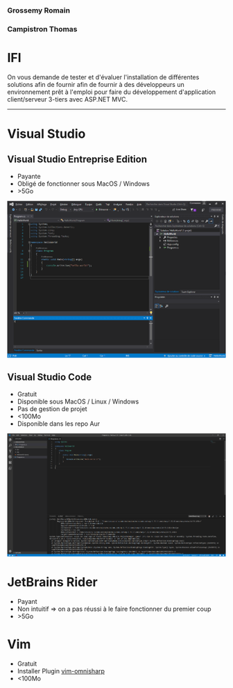 ### Grossemy Romain
### Campistron Thomas

IFI
===

On vous demande de tester et d'évaluer l'installation de différentes solutions afin de fournir afin de fournir à des développeurs un environnement prêt à l'emploi pour faire du développement d'application client/serveur 3-tiers avec ASP.NET MVC.

------------------

Visual Studio
=============

Visual Studio Entreprise Edition
--------------------------------

* Payante
* Obligé de fonctionner sous MacOS / Windows
* \>5Go

![](illustration/visual-studio-entreprise.png)

Visual Studio Code
------------------

* Gratuit
* Disponible sous MacOS / Linux / Windows
* Pas de gestion de projet
* \<100Mo
* Disponible dans les repo Aur

![](illustration/visual-studio-code.png)

JetBrains Rider
===============

* Payant
* Non intuitif => on a pas réussi à le faire fonctionner du premier coup
* \>5Go

Vim
===

* Gratuit
* Installer Plugin [vim-omnisharp](https://github.com/OmniSharp/omnisharp-vim)
* \<100Mo

